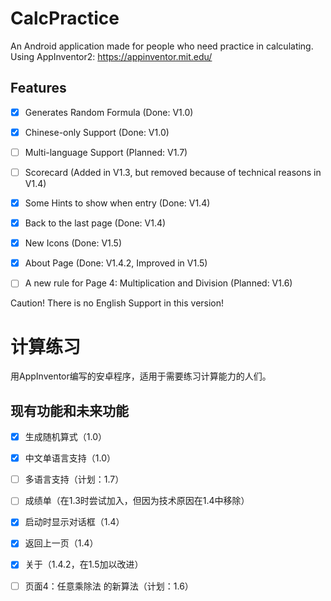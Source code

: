 # CalcPractice

An Android application made for people who need practice in calculating. Using AppInventor2: https://appinventor.mit.edu/

## Features

- [x] Generates Random Formula (Done: V1.0)

- [x] Chinese-only Support (Done: V1.0)

- [ ] Multi-language Support (Planned: V1.7)

- [ ] Scorecard (Added in V1.3, but removed because of technical reasons in V1.4)

- [x] Some Hints to show when entry (Done: V1.4)

- [x] Back to the last page (Done: V1.4)

- [x] New Icons (Done: V1.5)

- [x] About Page (Done: V1.4.2, Improved in V1.5)

- [ ] A new rule for Page 4: Multiplication and Division (Planned: V1.6)

Caution! There is no English Support in this version! 

# 计算练习

用AppInventor编写的安卓程序，适用于需要练习计算能力的人们。

## 现有功能和未来功能

- [x] 生成随机算式（1.0）

- [x] 中文单语言支持（1.0）

- [ ] 多语言支持（计划：1.7）

- [ ] 成绩单（在1.3时尝试加入，但因为技术原因在1.4中移除）

- [x] 启动时显示对话框（1.4）

- [x] 返回上一页（1.4）

- [x] 关于（1.4.2，在1.5加以改进）

- [ ] 页面4：任意乘除法 的新算法（计划：1.6）


